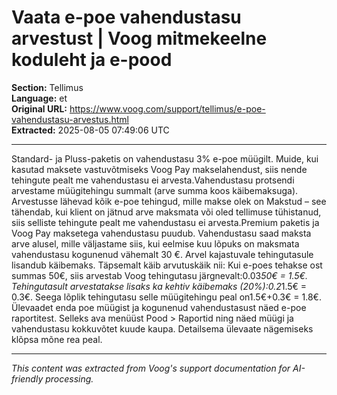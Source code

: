 # Vaata e-poe vahendustasu arvestust | Voog mitmekeelne koduleht ja e-pood

**Section:** Tellimus  
**Language:** et  
**Original URL:** https://www.voog.com/support/tellimus/e-poe-vahendustasu-arvestus.html  
**Extracted:** 2025-08-05 07:49:06 UTC

---

Standard- ja Pluss-paketis on vahendustasu 3% e-poe müügilt. Muide, kui kasutad maksete vastuvõtmiseks Voog Pay makselahendust, siis nende tehingute pealt me vahendustasu ei arvesta.Vahendustasu protsendi arvestame müügitehingu summalt (arve summa koos käibemaksuga). Arvestusse lähevad kõik e-poe tehingud, mille makse olek on Makstud – see tähendab, kui klient on jätnud arve maksmata või oled tellimuse tühistanud, siis selliste tehingute pealt me vahendustasu ei arvesta.Premium paketis ja Voog Pay maksetega vahendustasu puudub. Vahendustasu saad maksta arve alusel, mille väljastame siis, kui eelmise kuu lõpuks on maksmata vahendustasu kogunenud vähemalt 30 €. Arvel kajastuvale tehingutasule lisandub käibemaks. Täpsemalt käib arvutuskäik nii: Kui e-poes tehakse ost summas 50€, siis arvestab Voog tehingutasu järgnevalt:0.03*50€ = 1.5€. Tehingutasult arvestatakse lisaks ka kehtiv käibemaks (20%):0.2*1.5€ = 0.3€. Seega lõplik tehingutasu selle müügitehingu peal on1.5€+0.3€ = 1.8€. Ülevaadet enda poe müügist ja kogunenud vahendustasust näed e-poe raportitest. Selleks ava menüüst Pood > Raportid ning näed müügi ja vahendustasu kokkuvõtet kuude kaupa. Detailsema ülevaate nägemiseks klõpsa mõne rea peal.

---

*This content was extracted from Voog's support documentation for AI-friendly processing.*
